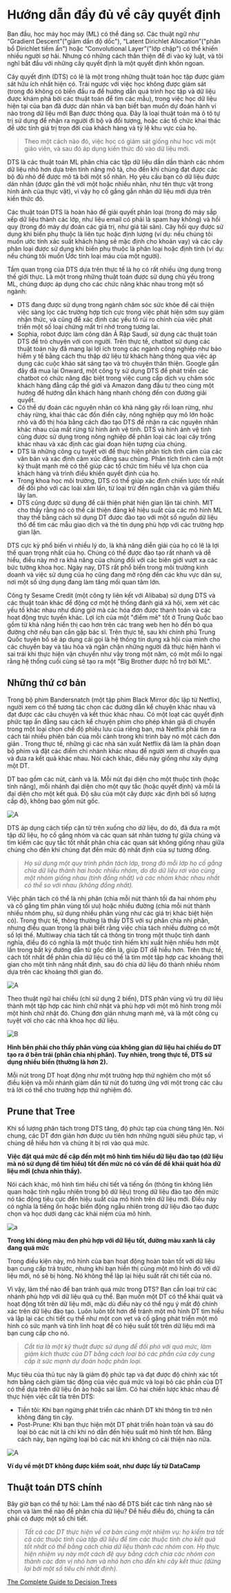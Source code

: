 # Hướng dẫn đầy đủ về cây quyết định

Ban đầu, học máy học máy (ML) có thể đáng sợ. Các thuật ngữ như “Gradient Descent”("giảm dần độ dốc"), “Latent Dirichlet Allocation”("phân bổ Dirichlet tiềm ẩn") hoặc “Convolutional Layer”("lớp chập") có thể khiến nhiều người sợ hãi. Nhưng có những cách thân thiện để đi vào kỷ luật, và tôi nghĩ bắt đầu với những cây quyết định là một quyết định khôn ngoan.

Cây quyết định (DTS) có lẽ là một trong những thuật toán học tập được giám sát hữu ích nhất hiện có. Trái ngược với việc học không được giám sát (trong đó không có biến đầu ra để hướng dẫn quá trình học tập và dữ liệu được khám phá bởi các thuật toán để tìm các mẫu), trong việc học dữ liệu hiện tại của bạn đã được dán nhãn và bạn biết bạn muốn dự đoán hành vi nào trong dữ liệu mới Bạn được thông qua. Đây là loại thuật toán mà ô tô tự trị sử dụng để nhận ra người đi bộ và đối tượng, hoặc các tổ chức khai thác để ước tính giá trị trọn đời của khách hàng và tỷ lệ khu vực của họ.

> Theo một cách nào đó, việc học có giám sát giống như học với một giáo viên, và sau đó áp dụng kiến ​​thức đó vào dữ liệu mới.

DTS là các thuật toán ML phân chia các tập dữ liệu dần dần thành các nhóm dữ liệu nhỏ hơn dựa trên tính năng mô tả, cho đến khi chúng đạt được các bộ đủ nhỏ để được mô tả bởi một số nhãn. Họ yêu cầu bạn có dữ liệu được dán nhãn (được gắn thẻ với một hoặc nhiều nhãn, như tên thực vật trong hình ảnh của thực vật), vì vậy họ cố gắng gắn nhãn dữ liệu mới dựa trên kiến ​​thức đó.

Các thuật toán DTS là hoàn hảo để giải quyết phân loại (trong đó máy sắp xếp dữ liệu thành các lớp, như liệu email có phải là spam hay không) và hồi quy (trong đó máy dự đoán các giá trị, như giá tài sản). Cây hồi quy được sử dụng khi biến phụ thuộc là liên tục hoặc định lượng (ví dụ: nếu chúng tôi muốn ước tính xác suất khách hàng sẽ mặc định cho khoản vay) và các cây phân loại được sử dụng khi biến phụ thuộc là phân loại hoặc định tính (ví dụ: nếu chúng tôi muốn Ước tính loại máu của một người).

Tầm quan trọng của DTS dựa trên thực tế là họ có rất nhiều ứng dụng trong thế giới thực. Là một trong những thuật toán được sử dụng chủ yếu trong ML, chúng được áp dụng cho các chức năng khác nhau trong một số ngành:

- DTS đang được sử dụng trong ngành chăm sóc sức khỏe để cải thiện việc sàng lọc các trường hợp tích cực trong việc phát hiện sớm suy giảm nhận thức, và cũng để xác định các yếu tố rủi ro chính của việc phát triển một số loại chứng mất trí nhớ trong tương lai.
- Sophia, robot được làm công dân Ả Rập Saudi, sử dụng các thuật toán DTS để trò chuyện với con người. Trên thực tế, chatbot sử dụng các thuật toán này đã mang lại lợi ích trong các ngành công nghiệp như bảo hiểm y tế bằng cách thu thập dữ liệu từ khách hàng thông qua việc áp dụng các cuộc khảo sát sáng tạo và trò chuyện thân thiện. Google gần đây đã mua lại Onward, một công ty sử dụng DTS để phát triển các chatbot có chức năng đặc biệt trong việc cung cấp dịch vụ chăm sóc khách hàng đẳng cấp thế giới và Amazon đang đầu tư theo cùng một hướng để hướng dẫn khách hàng nhanh chóng đến con đường giải quyết.
- Có thể dự đoán các nguyên nhân có khả năng gây rối loạn rừng, như cháy rừng, khai thác các đồn điền cây, nông nghiệp quy mô lớn hoặc nhỏ và đô thị hóa bằng cách đào tạo DTS để nhận ra các nguyên nhân khác nhau của mất rừng từ hình ảnh vệ tinh. DTS và hình ảnh vệ tinh cũng được sử dụng trong nông nghiệp để phân loại các loại cây trồng khác nhau và xác định các giai đoạn hiện tượng của chúng.
- DTS là những công cụ tuyệt vời để thực hiện phân tích tình cảm của các văn bản và xác định cảm xúc đằng sau chúng. Phân tích tình cảm là một kỹ thuật mạnh mẽ có thể giúp các tổ chức tìm hiểu về lựa chọn của khách hàng và trình điều khiển quyết định của họ.
- Trong khoa học môi trường, DTS có thể giúp xác định chiến lược tốt nhất để đối phó với các loài xâm lấn, từ loại trừ đến ngăn chặn và giảm thiểu lây lan.
- DTS cũng được sử dụng để cải thiện phát hiện gian lận tài chính. MIT cho thấy rằng nó có thể cải thiện đáng kể hiệu suất của các mô hình ML thay thế bằng cách sử dụng DT được đào tạo với một số nguồn dữ liệu thô để tìm các mẫu giao dịch và thẻ tín dụng phù hợp với các trường hợp gian lận.

DTS cực kỳ phổ biến vì nhiều lý do, là khả năng diễn giải của họ có lẽ là lợi thế quan trọng nhất của họ. Chúng có thể được đào tạo rất nhanh và dễ hiểu, điều này mở ra khả năng của chúng đối với các biên giới vượt xa các bức tường khoa học. Ngày nay, DTS rất phổ biến trong môi trường kinh doanh và việc sử dụng của họ cũng đang mở rộng đến các khu vực dân sự, nơi một số ứng dụng đang làm tăng mối quan tâm lớn.

Công ty Sesame Credit (một công ty liên kết với Alibaba) sử dụng DTS và các thuật toán khác để động cơ một hệ thống đánh giá xã hội, xem xét các yếu tố khác nhau như đúng giờ mà các hóa đơn được thanh toán và các hoạt động trực tuyến khác. Lợi ích của một "điểm mè" tốt ở Trung Quốc bao gồm từ khả năng hiển thị cao hơn trên các trang web hẹn hò đến bỏ qua đường chờ nếu bạn cần gặp bác sĩ. Trên thực tế, sau khi chính phủ Trung Quốc tuyên bố sẽ áp dụng cái gọi là hệ thống tín dụng xã hội của mình cho các chuyến bay và tàu hỏa và ngăn chặn những người đã thực hiện hành vi sai trái khi thực hiện vận chuyển như vậy trong một năm, có một mối lo ngại rằng hệ thống cuối cùng sẽ tạo ra một "Big Brother được hỗ trợ bởi ML".

## Những thứ cơ bản

Trong bộ phim Bandersnatch (một tập phim Black Mirror độc lập từ Netflix), người xem có thể tương tác chọn các đường dẫn kể chuyện khác nhau và đạt được các câu chuyện và kết thúc khác nhau. Có một loạt các quyết định phức tạp ẩn đằng sau cách kể chuyện phim cho phép khán giả di chuyển trong một loại chọn chế độ phiêu lưu của riêng bạn, mà Netflix phải tìm ra cách tải nhiều phiên bản của mỗi cảnh trong khi trình bày nó một cách đơn giản . Trong thực tế, những gì các nhà sản xuất Netflix đã làm là phân đoạn bộ phim và đặt các điểm chi nhánh khác nhau để người xem di chuyển qua và đưa ra kết quả khác nhau. Nói cách khác, điều này giống như xây dựng một DT.

DT bao gồm các nút, cành và lá. Mỗi nút đại diện cho một thuộc tính (hoặc tính năng), mỗi nhánh đại diện cho một quy tắc (hoặc quyết định) và mỗi lá đại diện cho một kết quả. Độ sâu của một cây được xác định bởi số lượng cấp độ, không bao gồm nút gốc.

![A](https://miro.medium.com/max/828/0*IS9xKHt83nuERC9P)

DTS áp dụng cách tiếp cận từ trên xuống cho dữ liệu, do đó, đã đưa ra một tập dữ liệu, họ cố gắng nhóm và các quan sát nhãn tương tự giữa chúng và tìm kiếm các quy tắc tốt nhất phân chia các quan sát không giống nhau giữa chúng cho đến khi chúng đạt đến mức độ nhất định của sự tương đồng.

> _Họ sử dụng một quy trình phân tách lớp, trong đó mỗi lớp họ cố gắng chia dữ liệu thành hai hoặc nhiều nhóm, do đó dữ liệu rơi vào cùng một nhóm giống nhau (tính đồng nhất) và các nhóm khác nhau nhất có thể so với nhau (không đồng nhất)._

Việc phân tách có thể là nhị phân (chia mỗi nút thành tối đa hai nhóm phụ và cố gắng tìm phân vùng tối ưu) hoặc nhiều đường (chia mỗi nút thành nhiều nhóm phụ, sử dụng nhiều phân vùng như các giá trị khác biệt hiện có). Trong thực tế, thông thường là thấy DTS với sự phân chia nhị phân, nhưng điều quan trọng là phải biết rằng việc chia tách nhiều đường có một số lợi thế. Multiway chia tách tất cả thông tin trong một thuộc tính danh nghĩa, điều đó có nghĩa là một thuộc tính hiếm khi xuất hiện nhiều hơn một lần trong bất kỳ đường dẫn từ gốc đến lá, giúp DT dễ hiểu hơn. Trên thực tế, cách tốt nhất để phân chia dữ liệu có thể là tìm một tập hợp các khoảng thời gian cho một tính năng nhất định, sau đó chia dữ liệu đó thành nhiều nhóm dựa trên các khoảng thời gian đó.

![A](https://miro.medium.com/max/828/0*EhzZNP_6Y7jdJgO9)

Theo thuật ngữ hai chiều (chỉ sử dụng 2 biến), DTS phân vùng vũ trụ dữ liệu thành một tập hợp các hình chữ nhật và phù hợp với một mô hình trong mỗi một hình chữ nhật đó. Chúng đơn giản nhưng mạnh mẽ, và là một công cụ tuyệt vời cho các nhà khoa học dữ liệu.

![B](https://miro.medium.com/max/828/0*cant-HQdfMju-GxG)

**Hình bên phải cho thấy phân vùng của không gian dữ liệu hai chiều do DT tạo ra ở bên trái (phân chia nhị phân). Tuy nhiên, trong thực tế, DTS sử dụng nhiều biến (thường là hơn 2).**

Mỗi nút trong DT hoạt động như một trường hợp thử nghiệm cho một số điều kiện và mỗi nhánh giảm dần từ nút đó tương ứng với một trong các câu trả lời có thể cho trường hợp thử nghiệm đó.

## Prune that Tree

Khi số lượng phân tách trong DTS tăng, độ phức tạp của chúng tăng lên. Nói chung, các DT đơn giản hơn được ưu tiên hơn những người siêu phức tạp, vì chúng dễ hiểu hơn và chúng ít bị rơi vào quá mức.

**Việc đặt quá mức đề cập đến một mô hình tìm hiểu dữ liệu đào tạo (dữ liệu mà nó sử dụng để tìm hiểu) tốt đến mức nó có vấn đề để khái quát hóa dữ liệu mới (chưa nhìn thấy).**

Nói cách khác, mô hình tìm hiểu chi tiết và tiếng ồn (thông tin không liên quan hoặc tính ngẫu nhiên trong bộ dữ liệu) trong dữ liệu đào tạo đến mức nó tác động tiêu cực đến hiệu suất của mô hình trên dữ liệu mới. Điều này có nghĩa là tiếng ồn hoặc biến động ngẫu nhiên trong dữ liệu đào tạo được chọn và học dưới dạng các khái niệm của mô hình.

![a](https://miro.medium.com/max/640/1*c3W5mjgvBRIOFA8ye1JEXg.png)

**Trong khi dòng màu đen phù hợp với dữ liệu tốt, đường màu xanh lá cây đang quá mức**

Trong điều kiện này, mô hình của bạn hoạt động hoàn toàn tốt với dữ liệu bạn cung cấp trả trước, nhưng khi bạn hiển thị cùng một mô hình đó với dữ liệu mới, nó sẽ bị hỏng. Nó không thể lặp lại hiệu suất rất chi tiết của nó.

Vì vậy, làm thế nào để bạn tránh quá mức trong DTS? Bạn cần loại trừ các nhánh phù hợp với dữ liệu quá cụ thể. Bạn muốn một DT có thể khái quát và hoạt động tốt trên dữ liệu mới, mặc dù điều này có thể ngụ ý mất độ chính xác trên dữ liệu đào tạo. Luôn luôn tốt hơn để tránh một mô hình DT tìm hiểu và lặp lại các chi tiết cụ thể như một con vẹt và cố gắng phát triển một mô hình có sức mạnh và tính linh hoạt để có hiệu suất tốt trên dữ liệu mới mà bạn cung cấp cho nó.

> _Cắt tỉa là một kỹ thuật được sử dụng để đối phó với quá mức, làm giảm kích thước của DT bằng cách loại bỏ các phần của cây cung cấp ít sức mạnh dự đoán hoặc phân loại._

Mục tiêu của thủ tục này là giảm độ phức tạp và đạt được độ chính xác tốt hơn bằng cách giảm tác động của việc quá mức và loại bỏ các phần của DT có thể dựa trên dữ liệu ồn ào hoặc sai lầm. Có hai chiến lược khác nhau để thực hiện việc cắt tỉa trên DTS:

- Tiền tôi: Khi bạn ngừng phát triển các nhánh DT khi thông tin trở nên không đáng tin cậy.
- Post-Prune: Khi bạn thực hiện một DT phát triển hoàn toàn và sau đó loại bỏ các nút lá chỉ khi nó dẫn đến hiệu suất mô hình tốt hơn. Bằng cách này, bạn ngừng loại bỏ các nút khi không có cải thiện nào nữa.

![A](https://miro.medium.com/max/828/0*ubL8_k7w3JNEvZ18)

**Ví dụ về một DT không được kiểm soát, như được lấy từ DataCamp**

## Thuật toán DTS chính

Bây giờ bạn có thể tự hỏi: Làm thế nào để DTS biết các tính năng nào sẽ chọn và làm thế nào để phân chia dữ liệu? Để hiểu điều đó, chúng ta cần phải có được một số chi tiết.

> _Tất cả các DT thực hiện về cơ bản cùng một nhiệm vụ: họ kiểm tra tất cả các thuộc tính của tập dữ liệu để tìm các thuộc tính cho kết quả tốt nhất có thể bằng cách chia dữ liệu thành các nhóm con. Họ thực hiện nhiệm vụ này một cách đệ quy bằng cách chia các nhóm con thành các đơn vị nhỏ hơn và nhỏ hơn cho đến khi cây kết thúc (dừng lại bởi một số tiêu chí nhất định)._

[The Complete Guide to Decision Trees](https://towardsdatascience.com/the-complete-guide-to-decision-trees-28a4e3c7be14)
